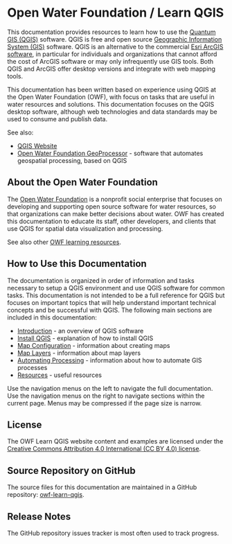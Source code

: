 # Open Water Foundation / Learn QGIS #

This documentation provides resources to learn how to use the [Quantum GIS (QGIS)](http://www.qgis.org) software.
QGIS is free and open source [Geographic Information System (GIS)](https://en.wikipedia.org/wiki/Geographic_information_system) software.
QGIS is an alternative to the commercial [Esri ArcGIS software](https://www.arcgis.com),
in particular for individuals and organizations that cannot afford the cost of ArcGIS software
or may only infrequently use GIS tools.
Both QGIS and ArcGIS offer desktop versions and integrate with web mapping tools.

This documentation has been written based on experience using QGIS at the Open Water Foundation (OWF),
with focus on tasks that are useful in water resources and solutions.
This documentation focuses on the QGIS desktop software,
although web technologies and data standards may be used to consume and publish data.

See also:

* [QGIS Website](https://qgis.org/en/site/)
* [Open Water Foundation GeoProcessor](http://learn.openwaterfoundation.org/owf-app-geoprocessor-python-doc-user/) - software that automates geospatial processing, based on QGIS

## About the Open Water Foundation ##

The [Open Water Foundation](http://openwaterfoundation.org) is a nonprofit social enterprise that focuses
on developing and supporting open source software for water resources, so that organizations can make better decisions about water.
OWF has created this documentation to educate its staff, other developers, and clients that use QGIS for spatial data visualization and processing.

See also other [OWF learning resources](http://learn.openwaterfoundation.org).

## How to Use this Documentation ##

The documentation is organized in order of information and tasks necessary to setup a QGIS environment and
use QGIS software for common tasks.
This documentation is not intended to be a full reference for QGIS but focuses on important topics that
will help understand important technical concepts and be successful with QGIS. 
The following main sections are included in this documentation: 

- [Introduction](introduction.md) - an overview of QGIS software
- [Install QGIS](install-qgis/install-qgis.md) - explanation of how to install QGIS
- [Map Configuration](map-config/overview.md) - information about creating maps
- [Map Layers](map-layers/overview.md) - information about map layers 
- [Automating Processing](automation/overview.md) - information about how to automate GIS processes
- [Resources](resources.md) - useful resources

Use the navigation menus on the left to navigate the full documentation.
Use the navigation menus on the right to navigate sections within the current page.
Menus may be compressed if the page size is narrow.

## License ##

The OWF Learn QGIS website content and examples are licensed under the
[Creative Commons Attribution 4.0 International (CC BY 4.0) license](https://creativecommons.org/licenses/by/4.0/).

## Source Repository on GitHub

The source files for this documentation are maintained in a GitHub repository:  [owf-learn-qgis](https://github.com/OpenWaterFoundation/owf-learn-qgis).

## Release Notes ##

The GitHub repository issues tracker is most often used to track progress.
